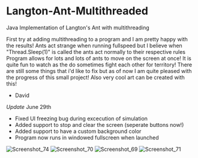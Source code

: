 # Langton-Ant-Multithreaded
Java Implementation of Langton's Ant with multithreading

First try at adding multithreading to a program and I am pretty happy with the results!
Ants act strange when running fullspeed but I believe when "Thread.Sleep(1)" is called the ants act normally to their respective rules
Program allows for lots and lots of ants to move on the screen at once! It is quite fun to watch as the do sometimes fight each other for territory! There are still some things that i'd like to fix but as of now I am quite pleased with the progress of this small project! Also very cool art can be created with this!
  - David

*Update* June 29th
- Fixed UI freezing bug during excecution of simulation
- Added support to stop and clear the screen (seperate buttons now!)
- Added support to have a custom background color
- Program now runs in windowed fullscreen when launched

![Screenshot_74](https://user-images.githubusercontent.com/62959991/176577016-188e8302-2ee9-4ebb-8565-32a59a8ab5a3.png)
![Screenshot_70](https://user-images.githubusercontent.com/62959991/175842201-c05b7473-c340-47d6-85d6-e66f5f3bb572.png)
![Screenshot_69](https://user-images.githubusercontent.com/62959991/175842200-fdd2218b-5d33-4d5d-97c2-3339984be9b0.png)
![Screenshot_71](https://user-images.githubusercontent.com/62959991/175842203-f8bab05c-6b75-4ddb-bd1c-6d96421b1391.png)
